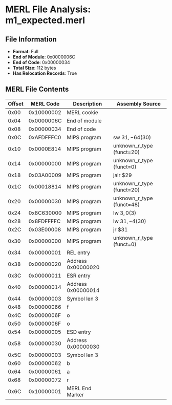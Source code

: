 # MERL File Analysis: m1_expected.merl

## File Information

- **Format**: Full
- **End of Module**: 0x0000006C
- **End of Code**: 0x00000034
- **Total Size**: 112 bytes
- **Has Relocation Records**: True

## MERL File Contents

| Offset | MERL Code | Description | Assembly Source |
|--------|-----------|-------------|-----------------|
| 0x00 | 0x10000002 | MERL cookie |  |
| 0x04 | 0x0000006C | End of module |  |
| 0x08 | 0x00000034 | End of code |  |
| 0x0C | 0xAFDFFFC0 | MIPS program | sw $31, -64($30) |
| 0x10 | 0x0000E814 | MIPS program | unknown_r_type (funct=20) |
| 0x14 | 0x00000000 | MIPS program | unknown_r_type (funct=0) |
| 0x18 | 0x03A00009 | MIPS program | jalr $29 |
| 0x1C | 0x00018814 | MIPS program | unknown_r_type (funct=20) |
| 0x20 | 0x00000030 | MIPS program | unknown_r_type (funct=48) |
| 0x24 | 0x8C630000 | MIPS program | lw $3, 0($3) |
| 0x28 | 0x8FDFFFFC | MIPS program | lw $31, -4($30) |
| 0x2C | 0x03E00008 | MIPS program | jr $31 |
| 0x30 | 0x00000000 | MIPS program | unknown_r_type (funct=0) |
| 0x34 | 0x00000001 | REL entry |  |
| 0x38 | 0x00000020 | Address 0x00000020 |  |
| 0x3C | 0x00000011 | ESR entry |  |
| 0x40 | 0x00000014 | Address 0x00000014 |  |
| 0x44 | 0x00000003 | Symbol len 3 |  |
| 0x48 | 0x00000066 | f |  |
| 0x4C | 0x0000006F | o |  |
| 0x50 | 0x0000006F | o |  |
| 0x54 | 0x00000005 | ESD entry |  |
| 0x58 | 0x00000030 | Address 0x00000030 |  |
| 0x5C | 0x00000003 | Symbol len 3 |  |
| 0x60 | 0x00000062 | b |  |
| 0x64 | 0x00000061 | a |  |
| 0x68 | 0x00000072 | r |  |
| 0x6C | 0x10000001 | MERL End Marker |  |
